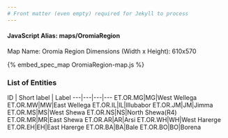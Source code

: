 ```yaml
---
# Front matter (even empty) required for Jekyll to process
---
```


#### JavaScript Alias: maps/OromiaRegion

Map Name: Oromia Region
Dimensions (Width x Height): 610x570



{% embed_spec_map OromiaRegion-map.js %}

### List of Entities

ID | Short label | Label
---|---|---|---
ET.OR.MG|MG|West Wellega
ET.OR.MW|MW|East Wellega
ET.OR.IL|IL|Illubabor
ET.OR.JM|JM|Jimma
ET.OR.MS|MS|West Shewa
ET.OR.NS|NS|North Shewa(R4)
ET.OR.MR|MR|East Shewa
ET.OR.AR|AR|Arsi
ET.OR.WH|WH|West Harerge
ET.OR.EH|EH|East Harerge
ET.OR.BA|BA|Bale
ET.OR.BO|BO|Borena